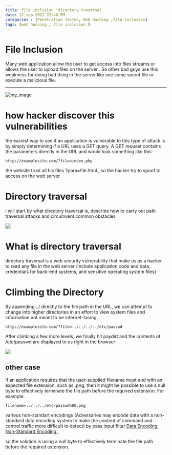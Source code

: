 ```yaml
---
title: file inclusion :directory traversal
date: 12,sep 2022 22:40 PM
categories : [Penetration Tester, Web Hacking ,file inclusion]
tags: [web hacking , file inclusion ]
---
```

# File Inclusion

Many web application  allow the user to get access into files streams or allows the user to upload files on the server . So other bad guys use this weakness for doing bad thing in the server like see some secret file or execute a malicious file.

---

![my_image](https://beaglesecurity.com/blog/images/File_inclusion_banner_840.png)

# how hacker discover  this vulnerabilities
the easiest way to see if an application is vulnerable to this type of attack is by simply determining if a URL uses a GET query. A GET request contains the parameters directly in the URL and would look something like this:

```url 
http://examplesite.com/?file=index.php
```

the website trust all his files  ?para=file.html , so the hacker try to spoof to access on the web server

# Directory traversal
i will start by what directory traversal is, describe how to carry out path traversal attacks and circumvent common obstacles

![](https://i0.wp.com/1.bp.blogspot.com/-ZppdtF_CDOM/XxIoq9FHL9I/AAAAAAAAl9s/UnmqgFoccsYDXagEHcOJ_IE17WipVVOZACLcBGAsYHQ/s1600/2.png?w=640&ssl=1)

# What is directory traversal
directory traversal is a web security vulnerability that make us as a hacker to read any file in the web server (include application code and data, credentials for back-end systems, and sensitive operating system files)

# Climbing the Directory
By appending ../ directly to the file path in the URL, we can attempt to change into higher directories in an effort to view system files and information not meant to be internet-facing.

```url 
http://examplesite.com/?file=../../../../etc/passwd
```
After climbing a few more levels, we finally hit paydirt and the contents of /etc/passwd are displayed to us right in the browser:

![](https://img.wonderhowto.com/img/original/76/70/63665863341306/0/636658633413067670.jpg)

## other case 
If an application requires that the user-supplied filename must end with an expected file extension, such as .png, then it might be possible to use a null byte to effectively terminate the file path before the required extension. For example:

```url
filename=../../../etc/passwd%00.png
```
various non-standart encodings (Adversaries may encode data with a non-standard data encoding system to make the content of command and control traffic more difficult to detect) by pass input filter
[Data Encoding: Non-Standard Encoding ](https://attack.mitre.org/techniques/T1132/002/).

so the solution is using a null byte to effectively terminate the file path before the required extension. 



